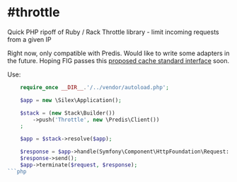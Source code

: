 #throttle
========

Quick PHP ripoff of Ruby / Rack Throttle library - limit incoming requests from a given IP

Right now, only compatible with Predis. Would like to write some adapters in the future. Hoping FIG passes this [proposed cache standard interface](https://github.com/php-fig/fig-standards/blob/master/proposed/cache.md) soon.

Use:

```php
    require_once __DIR__.'/../vendor/autoload.php';

    $app = new \Silex\Application();

    $stack = (new Stack\Builder())
	    ->push('Throttle', new \Predis\Client())
    ;

    $app = $stack->resolve($app);

    $response = $app->handle(Symfony\Component\HttpFoundation\Request::createFromGlobals());
    $response->send();
    $app->terminate($request, $response);
```php